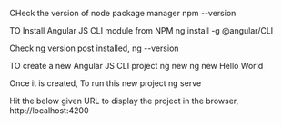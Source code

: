 CHeck the version of node package manager
npm --version

TO Install Angular JS CLI module from NPM
ng install -g @angular/CLI

Check ng version post installed,
ng --version

TO create a new Angular JS CLI project
ng new <project name>
ng new Hello World

Once it is created, To run this new project 
ng serve

Hit the below given URL to display the project in the browser,
http://localhost:4200


